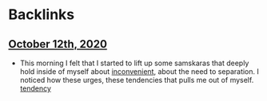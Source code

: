 
# Backlinks
## [October 12th, 2020](<October 12th, 2020.md>)
- This morning I felt that I started to lift up some samskaras that deeply hold inside of myself about [inconvenient](<inconvenient.md>), about the need to separation. I noticed how these urges, these tendencies that pulls me out of myself. [tendency](<tendency.md>)


